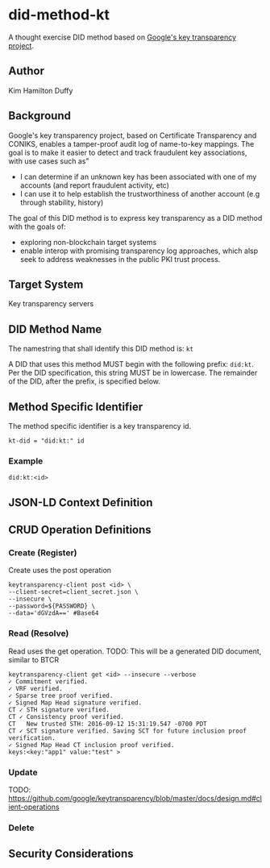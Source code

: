 # did-method-kt
A thought exercise DID method based on [Google's key transparency project](https://github.com/google/keytransparency/). 

## Author
Kim Hamilton Duffy 

## Background

Google's key transparency project, based on Certificate Transparency and CONIKS, enables a tamper-proof audit log of name-to-key mappings.  The goal is to make it easier to detect and track fraudulent key associations, with use cases such as"

- I can determine if an unknown key has been associated with one of my accounts (and report fraudulent activity, etc)
- I can use it to help establish the trustworthiness of another account (e.g through stability, history)
 
The goal of this DID method is to express key transparency as a DID method with the goals of:

- exploring non-blockchain target systems
- enable interop with promising transparency log approaches, which alsp seek to address weaknesses in the public PKI trust process.
 
## Target System

Key transparency servers

## DID Method Name

The namestring that shall identify this DID method is: `kt`

A DID that uses this method MUST begin with the following prefix: `did:kt`. Per the DID specification, this string 
MUST be in lowercase. The remainder of the DID, after the prefix, is specified below.

## Method Specific Identifier

The method specific identifier is a key transparency id. 

```
kt-did = "did:kt:" id
```

### Example

```
did:kt:<id>
```

## JSON-LD Context Definition
    
## CRUD Operation Definitions

### Create (Register)

Create uses the post operation

```
keytransparency-client post <id> \
--client-secret=client_secret.json \
--insecure \
--password=${PASSWORD} \
--data='dGVzdA==' #Base64
```


### Read (Resolve)

Read uses the get operation. TODO: This will be a generated DID document, similar to BTCR

```
keytransparency-client get <id> --insecure --verbose
✓ Commitment verified.
✓ VRF verified.
✓ Sparse tree proof verified.
✓ Signed Map Head signature verified.
CT ✓ STH signature verified.
CT ✓ Consistency proof verified.
CT   New trusted STH: 2016-09-12 15:31:19.547 -0700 PDT
CT ✓ SCT signature verified. Saving SCT for future inclusion proof verification.
✓ Signed Map Head CT inclusion proof verified.
keys:<key:"app1" value:"test" >
```

### Update
TODO:
https://github.com/google/keytransparency/blob/master/docs/design.md#client-operations 

### Delete



## Security Considerations


